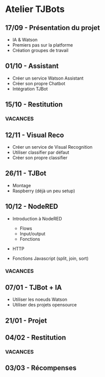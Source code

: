 # Atelier TJBots

## 17/09 - Présentation du projet

  - IA & Watson
  - Premiers pas sur la platforme
  - Création groupes de travail

## 01/10 - Assistant

  - Créer un service Watson Assistant
  - Créer son propre Chatbot
  - Intégration TJBot

## 15/10 - Restitution

### VACANCES

## 12/11 - Visual Reco

  - Créer un service de Visual Recognition
  - Utiliser classifier par défaut
  - Créer son propre classifier

## 26/11 - TJBot

  - Montage
  - Raspberry (déjà un peu setup)

## 10/12 - NodeRED

  - Introduction à NodeRED
	- Flows
	- Input/output
	- Fonctions

  - HTTP

  - Fonctions Javascript (split, join, sort)

### VACANCES

## 07/01 - TJBot + IA

   - Utiliser les noeuds Watson
   - Utiliser des projets opensource

## 21/01 - Projet

## 04/02 - Restitution

### VACANCES

## 03/03 - Récompenses

